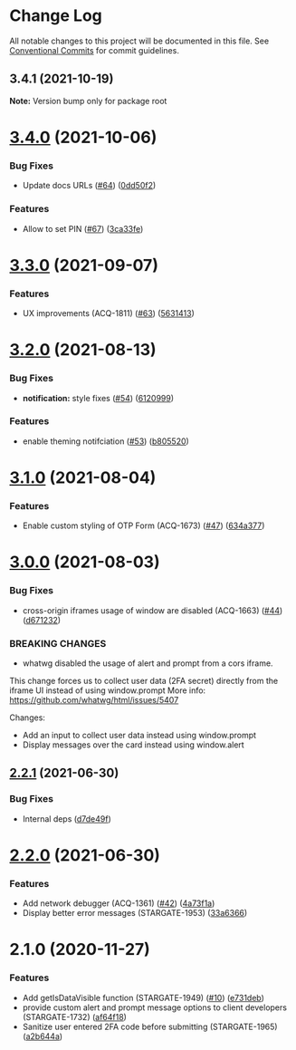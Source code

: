 # Change Log

All notable changes to this project will be documented in this file.
See [Conventional Commits](https://conventionalcommits.org) for commit guidelines.

## 3.4.1 (2021-10-19)

**Note:** Version bump only for package root





# [3.4.0](https://github.com/AptoPayments/apto-pci-sdk-web/compare/v3.3.0...v3.4.0) (2021-10-06)


### Bug Fixes

* Update docs URLs ([#64](https://github.com/AptoPayments/apto-pci-sdk-web/issues/64)) ([0dd50f2](https://github.com/AptoPayments/apto-pci-sdk-web/commit/0dd50f2f384d04211b2166121fd4c0e5fc688c10))


### Features

* Allow to set PIN ([#67](https://github.com/AptoPayments/apto-pci-sdk-web/issues/67)) ([3ca33fe](https://github.com/AptoPayments/apto-pci-sdk-web/commit/3ca33fe76420fbe05909d5159e6cb1d0fa8774d2))





# [3.3.0](https://github.com/AptoPayments/apto-pci-sdk-web/compare/v3.2.0...v3.3.0) (2021-09-07)


### Features

* UX improvements (ACQ-1811) ([#63](https://github.com/AptoPayments/apto-pci-sdk-web/issues/63)) ([5631413](https://github.com/AptoPayments/apto-pci-sdk-web/commit/5631413b6c1139261c919f3b6132a839d8951f03))





# [3.2.0](https://github.com/AptoPayments/apto-pci-sdk-web/compare/v3.1.0...v3.2.0) (2021-08-13)


### Bug Fixes

* **notification:** style fixes ([#54](https://github.com/AptoPayments/apto-pci-sdk-web/issues/54)) ([6120999](https://github.com/AptoPayments/apto-pci-sdk-web/commit/612099996b76a839ee55040f9e613f96247e1de9))


### Features

* enable theming notifciation ([#53](https://github.com/AptoPayments/apto-pci-sdk-web/issues/53)) ([b805520](https://github.com/AptoPayments/apto-pci-sdk-web/commit/b8055206a451338c502d8fcb02de86c9091f917d))





# [3.1.0](https://github.com/AptoPayments/apto-pci-sdk-web/compare/v3.0.0...v3.1.0) (2021-08-04)


### Features

* Enable custom styling of OTP Form (ACQ-1673) ([#47](https://github.com/AptoPayments/apto-pci-sdk-web/issues/47)) ([634a377](https://github.com/AptoPayments/apto-pci-sdk-web/commit/634a377ffb642ebb5b7fc4069bbc6bd68ebeb6c7))





# [3.0.0](https://github.com/AptoPayments/apto-pci-sdk-web/compare/v2.2.1...v3.0.0) (2021-08-03)


### Bug Fixes

* cross-origin iframes usage of window are disabled (ACQ-1663) ([#44](https://github.com/AptoPayments/apto-pci-sdk-web/issues/44)) ([d671232](https://github.com/AptoPayments/apto-pci-sdk-web/commit/d6712327399e321824977408b17bdceb689c2482))


### BREAKING CHANGES

* whatwg disabled the usage of alert and prompt from a cors iframe.  

This change forces us to collect user data (2FA secret) directly from the iframe UI instead of using window.prompt
More info: https://github.com/whatwg/html/issues/5407 

Changes:
- Add an input to collect user data instead using window.prompt
- Display messages over the card instead using window.alert





## [2.2.1](https://github.com/AptoPayments/apto-pci-sdk-web/compare/v2.2.0...v2.2.1) (2021-06-30)


### Bug Fixes

* Internal deps ([d7de49f](https://github.com/AptoPayments/apto-pci-sdk-web/commit/d7de49fb1b7a70f775cfa0e102d648666a8d3d07))





# [2.2.0](https://github.com/AptoPayments/apto-pci-sdk-web/compare/v2.1.0...v2.2.0) (2021-06-30)


### Features

* Add network debugger (ACQ-1361) ([#42](https://github.com/AptoPayments/apto-pci-sdk-web/issues/42)) ([4a73f1a](https://github.com/AptoPayments/apto-pci-sdk-web/commit/4a73f1ab6d83e81034c97f1d9e052c812bb04c65))
* Display better error messages (STARGATE-1953) ([33a6366](https://github.com/AptoPayments/apto-pci-sdk-web/commit/33a636609f63e69c075a2a1b0751c33fed692d87))





# 2.1.0 (2020-11-27)


### Features

* Add getIsDataVisible function (STARGATE-1949) ([#10](https://github.com/AptoPayments/apto-pci-sdk-web/issues/10)) ([e731deb](https://github.com/AptoPayments/apto-pci-sdk-web/commit/e731debeac1db543a163e09eda8dad48e3cc0238))
* provide custom alert and prompt message options to client developers (STARGATE-1732) ([af64f18](https://github.com/AptoPayments/apto-pci-sdk-web/commit/af64f18bc67d1413882cc56faf2629bb51b774ec))
* Sanitize user entered 2FA code before submitting (STARGATE-1965) ([a2b644a](https://github.com/AptoPayments/apto-pci-sdk-web/commit/a2b644a3ab5f92cc313ef308236bc68988d2ce07))
